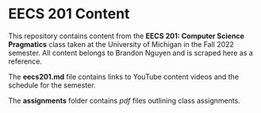# EECS 201 Content

This repository contains content from the **EECS 201: Computer Science Pragmatics** class taken at the University of Michigan in the Fall 2022 semester. All content belongs to Brandon Nguyen and is scraped here as a reference. 

The **eecs201.md** file contains links to YouTube content videos and the schedule for the semester.  

The **assignments** folder contains _pdf_ files outlining class assignments. 
